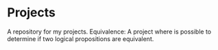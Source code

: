 # Projects
A repository for my projects. 
Equivalence: A project where is possible to determine if two logical propositions are equivalent.

